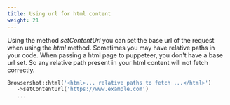 ```yaml
---
title: Using url for html content
weight: 21
---
```


Using the method *setContentUrl* you can set the base url of the request when using the *html* method. Sometimes you may have relative paths in your code. When passing a html page to puppeteer, you don't have a base url set. So any relative path present in your html content will not fetch correctly.

```php
Browsershot::html('<html>... relative paths to fetch ...</html>')
   ->setContentUrl('https://www.example.com')
   ...
```
